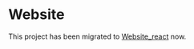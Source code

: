 # Website
This project has been migrated to [Website_react](https://github.com/Snowworm3000/Website_react) now.
